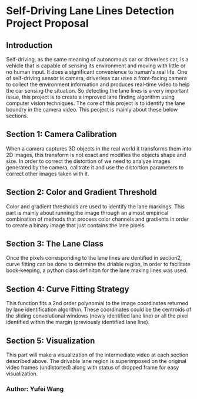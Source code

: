 Self-Driving Lane Lines Detection Project Proposal
=======
Introduction
-------
Self-driving, as the same meaning of autonomous car or driverless car, is a vehicle that is capable of sensing its environment 
and moving with little or no human input. It does a significant convenience to human's real life. One of self-driving sensor is
camera, driverless car uses a front-facing camera to collect the environment information and produces real-time video to help the car sensing 
the situation. So detecting the lane lines is a very important issue, this project is to create a improved lane finding 
algorithm using computer vision techniques. The core of this project is to identify the lane boundry in the camera video. This 
peoject is mainly about these below sections.<br>

## Section 1: Camera Calibration
When a camera captures 3D objects in the real world it transforms them into 2D images, this transform is not exact and modifies
the objects shape and size. In order to correct the distortion of we need to analyze images generated by the camera, calitrate
it and use the distortion parameters to correct other images taken with it.

## Section 2: Color and Gradient Threshold
Color and gradient thresholds are used to identify the lane markings. This part is mainly about running the image through an 
almost empirical combination of methods that process color channels and gradients in order to create a binary image that just 
contains the lane pixels

## Section 3: The Lane Class
Once the pixels corresponding to the lane lines are dentified in section2, curve fitting can be done to detrmine the driable 
region, in order to facilitate book-keeping, a python class definiton for the lane making lines was used.

## Section 4: Curve Fitting Strategy
This function fits a 2nd order polynomial to the image coordinates returned by lane identification algorithm. These coordinates
could be the centroids of the sliding convolutional windows (newly identified lane line) or all the pixel identified within the
margin (previously identified lane line). 

## Section 5: Visualization
This part will make a visualization of the intermediate video at each section described above. The drivable lane region is superimposed on the original video frames (undistorted) along with status of dropped frame for easy
visualization. 

### Author: Yufei Wang
